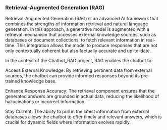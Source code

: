 ### Retrieval-Augmented Generation (RAG)
Retrieval-Augmented Generation (RAG) is an advanced AI framework that combines the strengths of information retrieval and natural language generation. In this approach, a generative model is augmented with a retrieval mechanism that accesses external knowledge sources, such as databases or document collections, to fetch relevant information in real-time. This integration allows the model to produce responses that are not only contextually coherent but also factually accurate and up-to-date.

In the context of the Chatbot_RAG project, RAG enables the chatbot to:

Access External Knowledge: By retrieving pertinent data from external sources, the chatbot can provide informed responses beyond its pre-trained knowledge base.

Enhance Response Accuracy: The retrieval component ensures that the generated answers are grounded in actual data, reducing the likelihood of hallucinations or incorrect information.

Stay Current: The ability to pull in the latest information from external databases allows the chatbot to offer timely and relevant answers, which is crucial for dynamic fields where information evolves rapidly.
